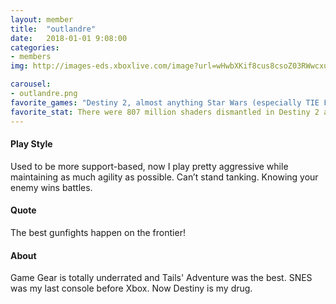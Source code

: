 ```yaml
---
layout: member
title:  "outlandre"
date:   2018-01-01 9:08:00
categories:
- members
img: http://images-eds.xboxlive.com/image?url=wHwbXKif8cus8csoZ03RWwcxuUQ9WVT6xh5XaeeZD02wEfGZeuD.XMoGFVYkwHDqktmd_WmANMse6.sdDLSzjDUIH2EpB32Z0aE6s.0nfbkC6at7GfJejos.B_PXh2aFV92_xJJCU9QF0qa26WxIeT6Hi.8Y2q1WdBHtBpV47T0-&format=png

carousel:
- outlandre.png
favorite_games: "Destiny 2, almost anything Star Wars (especially TIE Fighter), Overcooked, Cuphead, Link to the Past, Tails' Adventure, Zelda: Oracle of Seasons, Sonic series"
favorite_stat: There were 807 million shaders dismantled in Destiny 2 as of 8-3-18
---
```

#### Play Style
Used to be more support-based, now I play pretty aggressive while maintaining as much agility as possible. Can’t stand tanking. Knowing your enemy wins battles.

#### Quote
The best gunfights happen on the frontier!

#### About
Game Gear is totally underrated and Tails' Adventure was the best. SNES was my last console before Xbox. Now Destiny is my drug.
